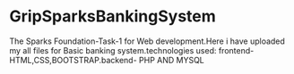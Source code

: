 # GripSparksBankingSystem
The Sparks Foundation-Task-1 for Web development.Here i have uploaded my all files for Basic banking system.technologies used: frontend-HTML,CSS,BOOTSTRAP.backend- PHP AND MYSQL
